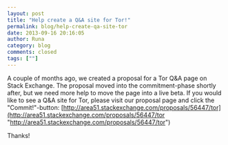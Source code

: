 ```yaml
---
layout: post
title: "Help create a Q&A site for Tor!"
permalink: blog/help-create-qa-site-tor
date: 2013-09-16 20:16:05
author: Runa
category: blog
comments: closed
tags: [""]
---
```


A couple of months ago, we created a proposal for a Tor Q&A page on Stack Exchange. The proposal moved into the commitment-phase shortly after, but we need more help to move the page into a live beta. If you would like to see a Q&A site for Tor, please visit our proposal page and click the "Commit!"-button: [http://area51.stackexchange.com/proposals/56447/tor](http://area51.stackexchange.com/proposals/56447/tor "http://area51.stackexchange.com/proposals/56447/tor")

Thanks!
